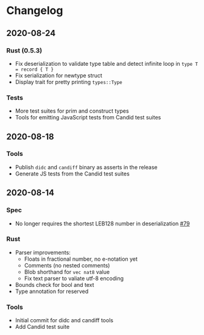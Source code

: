 
# Changelog

## 2020-08-24

### Rust (0.5.3)

* Fix deserialization to validate type table and detect infinite loop in `type T = record { T }`
* Fix serialization for newtype struct
* Display trait for pretty printing `types::Type`

### Tests

* More test suites for prim and construct types
* Tools for emitting JavaScript tests from Candid test suites

## 2020-08-18

### Tools

* Publish `didc` and `candiff` binary as asserts in the release
* Generate JS tests from the Candid test suites

## 2020-08-14

### Spec

* No longer requires the shortest LEB128 number in deserialization [#79](https://github.com/dfinity/candid/pull/79)

### Rust 

* Parser improvements:
  + Floats in fractional number, no e-notation yet
  + Comments (no nested comments)
  + Blob shorthand for `vec nat8` value
  + Fix text parser to valiate utf-8 encoding
* Bounds check for bool and text
* Type annotation for reserved

### Tools

* Initial commit for didc and candiff tools
* Add Candid test suite
